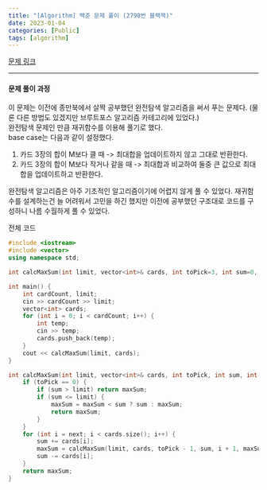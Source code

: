```yaml
---
title: "[Algorithm] 백준 문제 풀이 (2798번 블랙잭)"
date: 2023-01-04
categories: [Public]
tags: [algorithm]
---
```


[문제 링크](https://www.acmicpc.net/problem/2798 "블랙잭")

---

#### 문제 풀이 과정

 이 문제는 이전에 종만북에서 살짝 공부했던 완전탐색 알고리즘을 써서 푸는 문제다. (물론 다른 방법도 있겠지만 브루트포스 알고리즘 카테고리에 있었다.)<br>
완전탐색 문제인 만큼 재귀함수를 이용해 풀기로 했다.<br>
base case는 다음과 같이 설정했다.<br>
1. 카드 3장의 합이 M보다 클 때 -> 최대합을 업데이트하지 않고 그대로 반환한다.
2. 카드 3장의 합이 M보다 작거나 같을 때 -> 최대합과 비교하여 둘중 큰 값으로 최대합을 업데이트하고 반환한다.


 완전탐색 알고리즘은 아주 기초적인 알고리즘이기에 어렵지 않게 풀 수 있었다. 재귀함수를 설계하는건 늘 어려워서 고민을 하긴 했지만 이전에 공부했던 구조대로 코드를 구성하니 나름 수월하게 풀 수 있었다.<br>


전체 코드
~~~cpp
#include <iostream>
#include <vector>
using namespace std;

int calcMaxSum(int limit, vector<int>& cards, int toPick=3, int sum=0, int next=0, int maxSum=-1);

int main() {
	int cardCount, limit;
	cin >> cardCount >> limit;
	vector<int> cards;
	for (int i = 0; i < cardCount; i++) {
		int temp;
		cin >> temp;
		cards.push_back(temp);
	}
	cout << calcMaxSum(limit, cards);
}

int calcMaxSum(int limit, vector<int>& cards, int toPick, int sum, int next, int maxSum) {
	if (toPick == 0) {
		if (sum > limit) return maxSum;
		if (sum <= limit) {
			maxSum = maxSum < sum ? sum : maxSum;
			return maxSum;
		}
	}
	for (int i = next; i < cards.size(); i++) {
		sum += cards[i];
		maxSum = calcMaxSum(limit, cards, toPick - 1, sum, i + 1, maxSum);
		sum -= cards[i];
	}
	return maxSum;
}
~~~
